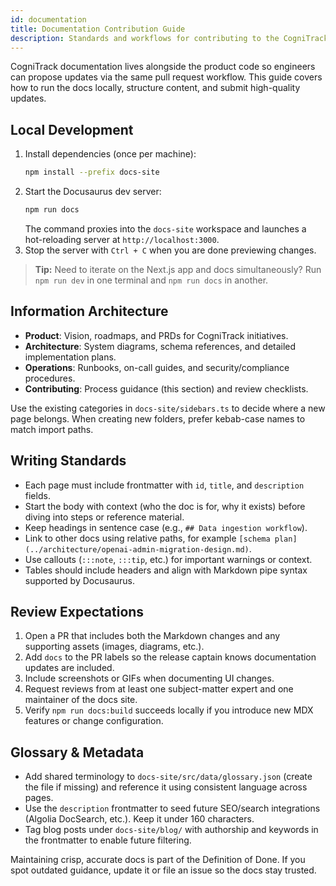 ```yaml
---
id: documentation
title: Documentation Contribution Guide
description: Standards and workflows for contributing to the CogniTrack Docusaurus site.
---
```


CogniTrack documentation lives alongside the product code so engineers can propose updates via the same pull request workflow. This guide covers how to run the docs locally, structure content, and submit high-quality updates.

## Local Development

1. Install dependencies (once per machine):
   ```bash
   npm install --prefix docs-site
   ```
2. Start the Docusaurus dev server:
   ```bash
   npm run docs
   ```
   The command proxies into the `docs-site` workspace and launches a hot-reloading server at `http://localhost:3000`.
3. Stop the server with `Ctrl + C` when you are done previewing changes.

> **Tip:** Need to iterate on the Next.js app and docs simultaneously? Run `npm run dev` in one terminal and `npm run docs` in another.

## Information Architecture

- **Product**: Vision, roadmaps, and PRDs for CogniTrack initiatives.
- **Architecture**: System diagrams, schema references, and detailed implementation plans.
- **Operations**: Runbooks, on-call guides, and security/compliance procedures.
- **Contributing**: Process guidance (this section) and review checklists.

Use the existing categories in `docs-site/sidebars.ts` to decide where a new page belongs. When creating new folders, prefer kebab-case names to match import paths.

## Writing Standards

- Each page must include frontmatter with `id`, `title`, and `description` fields.
- Start the body with context (who the doc is for, why it exists) before diving into steps or reference material.
- Keep headings in sentence case (e.g., `## Data ingestion workflow`).
- Link to other docs using relative paths, for example `[schema plan](../architecture/openai-admin-migration-design.md)`.
- Use callouts (`:::note`, `:::tip`, etc.) for important warnings or context.
- Tables should include headers and align with Markdown pipe syntax supported by Docusaurus.

## Review Expectations

1. Open a PR that includes both the Markdown changes and any supporting assets (images, diagrams, etc.).
2. Add `docs` to the PR labels so the release captain knows documentation updates are included.
3. Include screenshots or GIFs when documenting UI changes.
4. Request reviews from at least one subject-matter expert and one maintainer of the docs site.
5. Verify `npm run docs:build` succeeds locally if you introduce new MDX features or change configuration.

## Glossary & Metadata

- Add shared terminology to `docs-site/src/data/glossary.json` (create the file if missing) and reference it using consistent language across pages.
- Use the `description` frontmatter to seed future SEO/search integrations (Algolia DocSearch, etc.). Keep it under 160 characters.
- Tag blog posts under `docs-site/blog/` with authorship and keywords in the frontmatter to enable future filtering.

Maintaining crisp, accurate docs is part of the Definition of Done. If you spot outdated guidance, update it or file an issue so the docs stay trusted.
